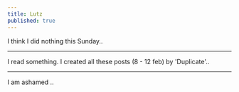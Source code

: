 ```yaml
---
title: Lutz
published: true
---
```

I think I did nothing this Sunday..
* * *
I read something.
I created all these posts (8 - 12 feb) by 'Duplicate'..  
* * *
I am ashamed ..
